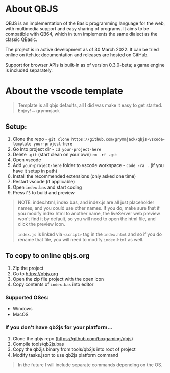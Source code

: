 # About QBJS

QBJS is an implementation of the Basic programming language for the web, with multimedia support and easy sharing of programs. It aims to be compatible with QB64, which in turn implements the same dialect as the classic QBasic.

The project is in active development as of 30 March 2022. It can be tried online on itch.io; documentation and releases are hosted on GitHub.

Support for browser APIs is built-in as of version 0.3.0-beta; a game engine is included separately.

# About the vscode template

> Template is all qbjs defaults, all I did was make it easy to get started.
> Enjoy! ~ grymmjack

## Setup:
1. Clone the repo - `git clone https://github.com/grymmjack/qbjs-vscode-template your-project-here`
2. Go into project dir - `cd your-project-here`
3. Delete `.git` (start clean on your own) `rm -rf .git`
4. Open vscode
5. Add `your-project-here` folder to vscode workspace - `code -ra .` (if you have it setup in path)
6. Install the recommended extensions (only asked one time)
7. Restart vscode (if applicable)
8. Open `index.bas` and start coding
9. Press `F5` to build and preview

> NOTE: index.html, index.bas, and index.js are all just placeholder names, and
> you could use other names. If you do, make sure that if you modify index.html
> to another name, the liveServer web preview won't find it by default, so you
> will need to open the html file, and click the preview icon.
>
> `index.js` is linked via `<script>` tag in the `index.html` and so if you do
> rename that file, you will need to modify `index.html` as well.


## To copy to online qbjs.org
1. Zip the project
2. Go to https://qbjs.org
3. Open the zip file project with the open icon
4. Copy contents of `index.bas` into editor


### Supported OSes:
- Windows
- MacOS

### If you don't have qb2js for your platform...
1. Clone the qbjs repo (https://github.com/boxgaming/qbjs)
2. Compile tools/qb2js.bas
3. Copy the qb2js binary from tools/qb2js into root of project
4. Modify tasks.json to use qb2js platform command

> In the future I will include separate commands depending on the OS.